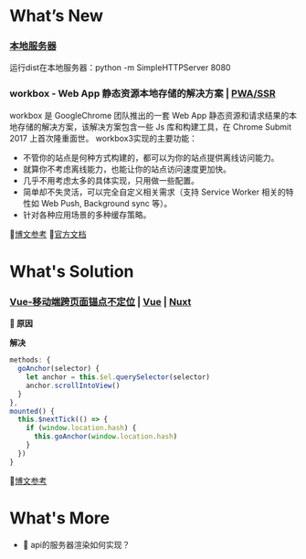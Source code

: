 # What’s New

### [**本地服务器**]()
  
运行dist在本地服务器：python -m SimpleHTTPServer 8080
### **workbox - Web App 静态资源本地存储的解决方案** | **[PWA/SSR](https://zoumiaojiang.com/article/amazing-workbox-3/)**
workbox 是 GoogleChrome 团队推出的一套 Web App 静态资源和请求结果的本地存储的解决方案，该解决方案包含一些 Js 库和构建工具，在 Chrome Submit 2017 上首次隆重面世。
workbox3实现的主要功能：
- 不管你的站点是何种方式构建的，都可以为你的站点提供离线访问能力。
- 就算你不考虑离线能力，也能让你的站点访问速度更加快。
- 几乎不用考虑太多的具体实现，只用做一些配置。
- 简单却不失灵活，可以完全自定义相关需求（支持 Service Worker 相关的特性如 Web Push, Background sync 等）。
- 针对各种应用场景的多种缓存策略。

💬[博文参考](https://zoumiaojiang.com/article/amazing-workbox-3/)
💬[官方文档](https://developers.google.com/web/tools/workbox/guides/get-started)

# What's Solution

### [**Vue-移动端跨页面锚点不定位**]() | [**Vue**](https://github.com/mabel-xue/workdaily/blob/develop/docs/topic.md#vue) | [**Nuxt**](https://github.com/mabel-xue/workdaily/blob/develop/docs/topic.md#nuxt)

**🤔 原因**

**解决**

```js
methods: {
  goAnchor(selector) {
    let anchor = this.$el.querySelector(selector)
    anchor.scrollIntoView()
  }
},
mounted() {
  this.$nextTick(() => {
    if (window.location.hash) {
      this.goAnchor(window.location.hash)
    }
  })
}
```
💬[博文参考](https://www.jianshu.com/p/e97bf012a01b)

# What's More

- 🤔 api的服务器渲染如何实现？